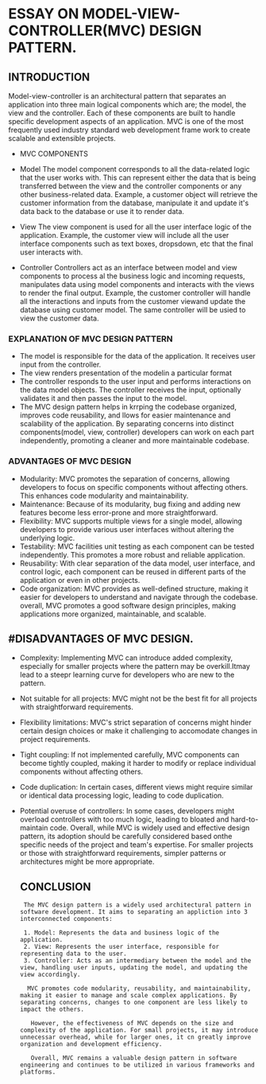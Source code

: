 # ESSAY ON MODEL-VIEW-CONTROLLER(MVC) DESIGN PATTERN.

## INTRODUCTION
Model-view-controller is an architectural pattern that separates an application into three main logical components which are; the model, the view and the controller. Each of these components are built to handle specific development aspects of an application. MVC is one of the most frequently used industry standard web development frame work to create scalable and extensible projects.

* MVC COMPONENTS
- Model
    The model component corresponds to all the data-related logic that the user works with. This can represent either the data that is being transferred between the view and the controller components or any other business-related data. Example, a customer object will retrieve the customer information from the database, manipulate it and update it's data back to the database or use it to render data.

- View
    The view component is used for all the user interface logic of the application. Example, the customer view will include all the user interface components such as text boxes, dropsdown, etc that the final user interacts with.

- Controller
     Controllers act as an interface between model and view components to process al the business logic and incoming requests, manipulates data using model components and interacts with the views to render the final output. Example, the customer controller will handle all
     the interactions and inputs from the customer viewand update the database  using customer model. The same controller will be usied to view the customer data.


### EXPLANATION OF MVC DESIGN PATTERN
- The model is responsible for the data of the application. It receives user input from the controller.
- The view renders presentation of the modelin a particular format
- The controller responds to the user input and performs interactions on the data model objects. The controller receives the input, optionally validates it and then passes the input to the model.
- The MVC design pattern helps in krrping the codebase organized, improves code reusability, and llows for easier maintenance and scalability of the application. By separating concerns into distinct components(model, view, controller) developers can work on each part independently, promoting a cleaner and more maintainable codebase.



### ADVANTAGES OF MVC DESIGN
  - Modularity: MVC promotes the separation of concerns, allowing developers to focus on specific components without affecting others. This enhances code modularity and maintainability. 
  - Maintenance: Because of its modularity, bug fixing and adding new features become less error-prone and more straightforward.
  - Flexibility: MVC supports multiple views for a single model, allowing developers to provide various user interfaces without altering the underlying logic.
  - Testability: MVC facilities unit testing as each component can be tested independently. This promotes a more robust and reliable application.
  - Reusability: With clear separation of the data model, user interface, and control logic, each component can be reused in different parts of the application or even in other projects.
  - Code organization: MVC provides as well-defined structure, making it easier for developers to understand and navigate through the codebase.
    overall, MVC promotes a good software design principles, making applications more organized, maintainable, and scalable.



## #DISADVANTAGES OF MVC DESIGN.
   - Complexity: Implementing MVC can introduce added complexity, especially for smaller projects where the pattern may be overkill.Itmay lead to a steepr learning curve for developers who are new to the pattern.
   - Not suitable for all projects: MVC might not be the best fit for all projects with straightforward requirements.
   - Flexibility limitations: MVC's strict separation of concerns might hinder certain design choices or make it challenging to accomodate changes in project requirements.
   - Tight coupling: If not implemented carefully, MVC components can become tightly coupled, making it harder to modify or replace individual components without affecting others.
   - Code duplication: In certain cases, different views might require similar or identical data processing logic, leading to code duplication.
   - Potential overuse of controllers: In some cases, developers might overload controllers with too much logic, leading to bloated and hard-to-maintain code.
      Overall, while MVC is widely used and effective design pattern, its adoption should be carefully considered based onthe specific needs of the project and team's expertise. For smaller projects or those with straightforward requirements, simpler patterns or architectures might be more appropriate.



      ## CONCLUSION
          The MVC design pattern is a widely used architectural pattern in software development. It aims to separating an appliction into 3 interconnected components:

          1. Model: Represents the data and business logic of the application.
          2. View: Represents the user interface, responsible for representing data to the user.
          3. Controller: Acts as an intermediary between the model and the view, handling user inputs, updating the model, and updating the view accordingly.
           
           MVC promotes code modularity, reusability, and maintainability, making it easier to manage and scale complex applications. By separating concerns, changes to one component are less likely to impact the others.
            
            However, the effectiveness of MVC depends on the size and complexity of the application. For small projects, it may introduce unnecessar overhead, while for larger ones, it cn greatly improve organization and development efficiency.

            Overall, MVC remains a valuable design pattern in software engineering and continues to be utilized in various frameworks and platforms.
